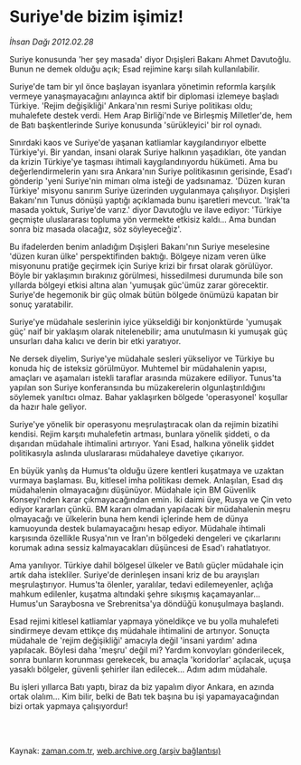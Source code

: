 # Suriye'de bizim işimiz!

*İhsan Dağı 2012.02.28*

<td class="columnist-detail">
<p>Suriye konusunda 'her şey masada' diyor Dışişleri Bakanı Ahmet Davutoğlu. Bunun ne demek olduğu açık; Esad rejimine karşı silah kullanılabilir.</p>
<p>
<div id="haberMetinDiv">
<p> Suriye'de tam bir yıl önce başlayan isyanlara yönetimin reformla karşılık vermeye yanaşmayacağını anlayınca aktif bir diplomasi izlemeye başladı Türkiye. 'Rejim değişikliği' Ankara'nın resmi Suriye politikası oldu; muhalefete destek verdi. Hem Arap Birliği'nde ve Birleşmiş Milletler'de, hem de Batı başkentlerinde Suriye konusunda 'sürükleyici' bir rol oynadı.
<p> Sınırdaki kaos ve Suriye'de yaşanan katliamlar kaygılandırıyor elbette Türkiye'yi. Bir yandan, insani olarak Suriye halkının yaşadıkları, öte yandan da krizin Türkiye'ye taşması ihtimali kaygılandırıyordu hükümeti. Ama bu değerlendirmelerin yanı sıra Ankara'nın Suriye politikasının gerisinde, Esad'ı gönderip 'yeni Suriye'nin mimarı olma isteği de yadsınamaz. 'Düzen kuran Türkiye' misyonu sanırım Suriye üzerinden uygulanmaya çalışılıyor. Dışişleri Bakanı'nın Tunus dönüşü yaptığı açıklamada bunu işaretleri mevcut. 'Irak'ta masada yoktuk, Suriye'de varız.' diyor Davutoğlu ve ilave ediyor: 'Türkiye geçmişte uluslararası topluma yön vermekte etkisiz kaldı... Ama bundan sonra biz masada olacağız, söz söyleyeceğiz'.
<p> Bu ifadelerden benim anladığım Dışişleri Bakanı'nın Suriye meselesine 'düzen kuran ülke' perspektifinden baktığı. Bölgeye nizam veren ülke misyonunu pratiğe geçirmek için Suriye krizi bir fırsat olarak görülüyor. Böyle bir yaklaşımın bırakınız görülmesi, hissedilmesi durumunda bile son yıllarda bölgeyi etkisi altına alan 'yumuşak güc'ümüz zarar görecektir. Suriye'de hegemonik bir güç olmak bütün bölgede önümüzü kapatan bir sonuç yaratabilir. 
<p> Suriye'ye müdahale seslerinin iyice yükseldiği bir konjonktürde 'yumuşak güç' naif bir yaklaşım olarak nitelenebilir; ama unutulmasın ki yumuşak güç unsurları daha kalıcı ve derin bir etki yaratıyor.
<p> Ne dersek diyelim, Suriye'ye müdahale sesleri yükseliyor ve Türkiye bu konuda hiç de isteksiz görülmüyor. Muhtemel bir müdahalenin yapısı, amaçları ve aşamaları istekli taraflar arasında müzakere ediliyor. Tunus'ta yapılan son Suriye konferansında bu müzakerelerin olgunlaştırıldığını söylemek yanıltıcı olmaz. Bahar yaklaşırken bölgede 'operasyonel' koşullar da hazır hale geliyor.
<p> Suriye'ye yönelik bir operasyonu meşrulaştıracak olan da rejimin bizatihi kendisi. Rejim karşıtı muhalefetin artması, bunlara yönelik şiddeti, o da dışarıdan müdahale ihtimalini artırıyor. Yani Esad, halkına yönelik şiddet politikasıyla aslında uluslararası müdahaleye davetiye çıkarıyor.
<p> En büyük yanlış da Humus'ta olduğu üzere kentleri kuşatmaya ve uzaktan vurmaya başlaması. Bu, kitlesel imha politikası demek. Anlaşılan, Esad dış müdahalenin olmayacağını düşünüyor. Müdahale için BM Güvenlik Konseyi'nden karar çıkmayacağından emin. İki daimi üye, Rusya ve Çin veto ediyor kararları çünkü. BM kararı olmadan yapılacak bir müdahalenin meşru olmayacağı ve ülkelerin buna hem kendi içlerinde hem de dünya kamuoyunda destek bulamayacağını hesap ediyor. Müdahale ihtimali karşısında özellikle Rusya'nın ve İran'ın bölgedeki dengeleri ve çıkarlarını korumak adına sessiz kalmayacakları düşüncesi de Esad'ı rahatlatıyor.
<p> Ama yanılıyor. Türkiye dahil bölgesel ülkeler ve Batılı güçler müdahale için artık daha istekliler. Suriye'de derinleşen insani kriz de bu arayışları meşrulaştırıyor. Humus'ta ölenler, yaralılar, tedavi edilemeyenler, açlığa mahkum edilenler, kuşatma altındaki şehre sıkışmış kaçamayanlar... Humus'un Saraybosna ve Srebrenitsa'ya döndüğü konuşulmaya başlandı.
<p> Esad rejimi kitlesel katliamlar yapmaya yöneldikçe ve bu yolla muhalefeti sindirmeye devam ettikçe dış müdahale ihtimalini de artırıyor. Sonuçta müdahale de 'rejim değişikliği' amacıyla değil 'insani yardım' adına yapılacak. Böylesi daha 'meşru' değil mi? Yardım konvoyları gönderilecek, sonra bunların korunması gerekecek, bu amaçla 'koridorlar' açılacak, uçuşa yasaklı bölgeler, güvenli şehirler ilan edilecek... Adım adım müdahale.
<p> Bu işleri yıllarca Batı yaptı, biraz da biz yapalım diyor Ankara, en azında ortak olalım... Kim bilir, belki de Batı tek başına bu işi yapamayacağından bizi ortak yapmaya çalışıyordur! </p></p></p></p></p></p></p></p></p></p></div>
</p>


<p><br>
		 </br></p></td>

Kaynak: [zaman.com.tr](http://zaman.com.tr/yazar.do?yazino=1251846), [web.archive.org (arşiv bağlantısı)](http://web.archive.org/web/20120305114126/http://www.zaman.com.tr:80/yazar.do?yazino=1251846)
